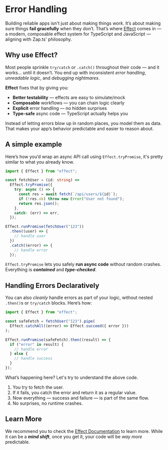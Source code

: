 # Error Handling

Building reliable apps isn't just about making things _work_. It’s about making sure things **fail gracefully** when they don’t. That’s where [Effect](https://effect.website) comes in — a modern, composable effect system for TypeScript and JavaScript — aligning with Zap.ts' philosophy.

## Why use Effect?

Most people sprinkle `try/catch` or `.catch()` throughout their code — and it works… until it doesn’t. You end up with inconsistent _error handling_, _unreadable logic_, and _debugging nightmares_.

**Effect** fixes that by giving you:

- **Better testability** — effects are easy to simulate/mock
- **Composable** workflows — you can chain logic clearly
- **Explicit** error handling — no hidden surprises
- **Type-safe** async code — TypeScript actually helps you

Instead of letting errors blow up in random places, you model them as data. That makes your app’s behavior predictable and easier to reason about.

## A simple example

Here’s how you’d wrap an async API call using `Effect.tryPromise`, it's pretty similar to what you already know.

```ts
import { Effect } from "effect";

const fetchUser = (id: string) =>
  Effect.tryPromise({
    try: async () => {
      const res = await fetch(`/api/users/${id}`);
      if (!res.ok) throw new Error("User not found");
      return res.json();
    },
    catch: (err) => err,
  });

Effect.runPromise(fetchUser("123"))
  .then((user) => {
    // handle user
  })
  .catch((error) => {
    // handle error
  });
```

`Effect.tryPromise` lets you safely **run async code** without random crashes. Everything is **_contained_** and **_type-checked_**.

## Handling Errors Declaratively

You can also _cleanly_ handle errors as part of your logic, without nested `.then()`s or `try/catch` blocks. Here’s how:

```ts
import { Effect } from "effect";

const safeFetch = fetchUser("123").pipe(
  Effect.catchAll((error) => Effect.succeed({ error }))
);

Effect.runPromise(safeFetch).then((result) => {
  if ("error" in result) {
    // handle error
  } else {
    // handle success
  }
});
```

What’s happening here? Let's try to understand the above code.

1. You try to fetch the user.
2. If it fails, you catch the error and return it as a regular value.
3. Now everything — success and failure — is part of the same flow.
4. No surprises, no runtime crashes.

## Learn More

We recommend you to check the [Effect Documentation](https://effect.website/docs) to learn more. While it can be a **_mind shift_**, once you get it, your code will be _way more_ predictable.